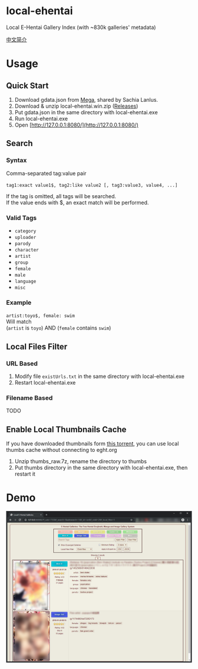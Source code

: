 # local-ehentai

Local E-Hentai Gallery Index (with ~830k galleries' metadata)

[中文简介](README-zh.md)

# Usage

## Quick Start

1. Download gdata.json from [Mega](https://mega.nz/#F!oh1U0SIA!WBUcf3PaOvrfIF238fnbTg), shared by Sachia Lanlus.
2. Download & unzip local-ehentai.win.zip ([Releases](https://github.com/firefoxchan/local-ehentai/releases))
3. Put gdata.json in the same directory with local-ehentai.exe
4. Run local-ehentai.exe
5. Open [http://127.0.0.1:8080/](http://127.0.0.1:8080/)

## Search

### Syntax 

Comma-separated tag:value pair  

`tag1:exact value1$, tag2:like value2 [, tag3:value3, value4, ...]`

If the tag is omitted, all tags will be searched.  
If the value ends with $, an exact match will be performed.

### Valid Tags

- `category`
- `uploader`
- `parody`
- `character`
- `artist`
- `group`
- `female`
- `male`
- `language`
- `misc`

### Example

`artist:toyo$, female: swim`  
Will match  
(`artist` is `toyo`) AND (`female` contains `swim`)

## Local Files Filter

### URL Based

1. Modify file `existUrls.txt` in the same directory with local-ehentai.exe
2. Restart local-ehentai.exe

### Filename Based

TODO

## Enable Local Thumbnails Cache

If you have downloaded thumbnails form [this torrent](https://sukebei.nyaa.si/view/2770267), you can use local thumbs cache without connecting to eght.org

1. Unzip thumbs_raw.7z, rename the directory to thumbs
2. Put thumbs directory in the same directory with local-ehentai.exe, then restart it

# Demo

![Galleries](/assets/galleries_demo_v0.0.5.png)
